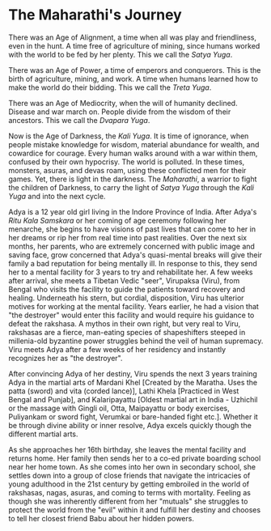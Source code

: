 # The Maharathi's Journey

There was an Age of Alignment, a time when all was play and friendliness, even in the hunt. A time free of agriculture of mining, since humans worked with the world to be fed by her plenty. This we call the _Satya Yuga_.

There was an Age of Power, a time of emperors and conquerors. This is the birth of agriculture, mining, and work. A time when humans learned how to make the world do their bidding. This we call the _Treta Yuga_.

There was an Age of Mediocrity, when the will of humanity declined. Disease and war march on. People divide from the wisdom of their ancestors. This we call the _Dvapara Yuga_.

Now is the Age of Darkness, the _Kali Yuga_. It is time of ignorance, when people mistake knowledge for wisdom, material abundance for wealth, and cowardice for courage. Every human walks around with a war within them, confused by their own hypocrisy. The world is polluted. In these times, monsters, asuras, and devas roam, using these conflicted men for their games. Yet, there is light in the darkness. The _Maharathi_, a warrior to fight the children of Darkness, to carry the light of _Satya Yuga_ through the _Kali Yuga_ and into the next cycle.

Adya is a 12 year old girl living in the Indore Province of India. After Adya's _Ritu Kala Samskara_ or her coming of age ceremony following her menarche, she begins to have visions of past lives that can come to her in her dreams or rip her from real time into past realities. Over the next six months, her parents, who are extremely concerned with public image and saving face, grow concerned that Adya's quasi-mental breaks will give their family a bad reputation for being mentally ill. In response to this, they send her to a mental facility for 3 years to try and rehabilitate her. A few weeks after arrival, she meets a Tibetan Vedic "seer", Virupaksa (Viru), from Bengal who visits the facility to guide the patients toward recovery and healing. Underneath his stern, but cordial, disposition, Viru has ulterior motives for working at the mental facility. Years earlier, he had a vision that "the destroyer" would enter this facility and would require his guidance to defeat the rakshasa. A mythos in their own right, but very real to Viru, rakshasas are a fierce, man-eating species of shapeshifters steeped in millenia-old byzantine power struggles behind the veil of human supremacy. Viru meets Adya after a few weeks of her residency and instantly recognizes her as "the destroyer".  


After convincing Adya of her destiny, Viru spends the next 3 years training Adya in the martial arts of Mardani Khel [Created by the Maratha. Uses the patta (sword) and vita (corded lance)], Lathi Khela [Practiced in West Bengal and Punjab], and  Kalaripayattu [Oldest martial art in India - Uzhichil or the massage with Gingli oil, Otta, Maipayattu or body exercises, Puliyankam or sword fight, Verumkai or bare-handed fight etc.]. Whether it be through divine ability or inner resolve, Adya excels quickly though the different martial arts. 

As she approaches her 16th birthday, she leaves the mental facility and returns home. Her family then sends her to a co-ed private boarding school near her home town. As she comes into her own in secondary school, she settles down into a group of close friends that navigate the intricacies of young adulthood in the 21st century by getting embroiled in the world of rakshasas, nagas, asuras, and coming to terms with mortality. Feeling as though she was inherently different from her "mutuals" she struggles to protect the world from the "evil" within it and fulfill her destiny and chooses to tell her closest friend Babu about her hidden powers. 

